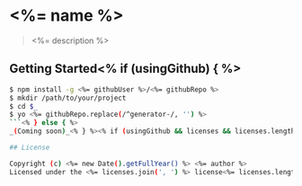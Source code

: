 # <%= name %>

> <%= description %>

## Getting Started<% if (usingGithub) { %>

```sh
$ npm install -g <%= githubUser %>/<%= githubRepo %>
$ mkdir /path/to/your/project
$ cd $_
$ yo <%= githubRepo.replace(/^generator-/, '') %>
```<% } else { %>
_(Coming soon)_<% } %><% if (usingGithub && licenses && licenses.length) { %>

## License

Copyright (c) <%= new Date().getFullYear() %> <%= author %>  
Licensed under the <%= licenses.join(', ') %> license<%= licenses.length === 1 ? '' : 's' %>.<% } %>
